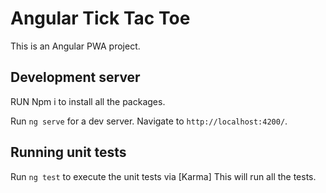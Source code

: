 # Angular Tick Tac Toe

This is an Angular PWA project.

## Development server

RUN Npm i to install all the packages.

Run `ng serve` for a dev server. Navigate to `http://localhost:4200/`.

## Running unit tests

Run `ng test` to execute the unit tests via [Karma] This will run all the tests.
